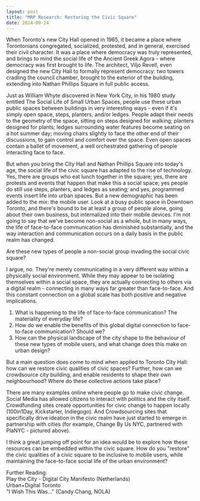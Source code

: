 ```yaml
---
layout: post
title: "MRP Research: Restoring the Civic Square"
date: 2014-09-24
---
```


When Toronto's new City Hall opened in 1965, it became a place where Torontonians congregated, socialized, protested, and in general, exercised their civil character. It was a place where democracy was truly represented, and brings to mind the social life of the Ancient Greek Agora - where democracy was first brought to life. The architect, Viljo Revell, even designed the new City Hall to formally represent democracy: two towers cradling the council chamber, brought to the exterior of the building, extending into Nathan Phillips Square in full public access. 

Just as William Whyte discovered in New York City, in his 1980 study entitled The Social Life of Small Urban Spaces, people use these urban public spaces between buildings in very interesting ways - even if it's simply open space, steps, planters, and/or ledges. People adapt their needs to the geometry of the space, sitting on steps designed for walking; planters designed for plants; ledges surrounding water features become seating on a hot summer day; moving chairs slightly to face the other end of their discussions, to gain control and comfort over the space. Even open spaces contain a ballet of movement, a well orchestrated gathering of people interacting face to face. 

But when you bring the City Hall and Nathan Phillips Square into today's age, the social life of the civic square has adapted to the rise of technology. Yes, there are groups who eat lunch together in the square; yes, there are protests and events that happen that make this a social space; yes people do still use steps, planters, and ledges as seating; and yes, programmed events insert life into urban spaces. But a new demographic has been added to the mix: the mobile user. Look at a busy public space in Downtown Toronto, and there's bound to be at least a group of people alone, going about their own business, but internalized into their mobile devices. I'm not going to say that we've become non-social as a whole, but in many ways, the life of face-to-face communication has diminished substantially, and the way interaction and communication occurs on a daily basis in the public realm has changed. 

Are these new types of people a non-social group invading the social civic square? 

I argue, no. They're merely communicating in a very different way within a physically social environment. While they may appear to be isolating themselves within a social space, they are actually connecting to others via a digital realm - connecting in many ways far greater than face-to-face. And this constant connection on a global scale has both positive and negative implications.

<ol>
<li>What is happening to the life of face-to-face communication? The materiality of everyday life?
<li>How do we enable the benefits of this global digital connection to face-to-face communication? Should we?
<li>How can the physical landscape of the city shape to the behaviour of these new types of mobile users, and what change does this make on urban design?
</ol>

But a main question does come to mind when applied to Toronto City Hall: how can we restore civic qualities of civic spaces? Further, how can we crowdsource city building, and enable residents to shape their own neighbourhood? Where do these collective actions take place?

There are many examples online where people go to make civic change. Social Media has allowed citizens to interact with politics and the city itself. Crowdfunding sites create opportunities for civic change to happen locally (100in1Day, Kickstarter, Indiegogo). And Crowdsourcing sites that specifically drive ideation in the civic realm have just started to emerge in partnership with cities (for example, Change By Us NYC, partnered with PlaNYC - pictured above).

I think a great jumping off point for an idea would be to explore how these resources can be embedded within the civic square. How do you "restore" the civic qualities of a civic square to be inclusive to mobile users, while maintaining the face-to-face social life of the urban environment?

Further Reading: <br>
Play the City - Digital City Manifesto (Netherlands)<br>
Urban+Digital Toronto<br>
"I Wish This Was..." (Candy Chang, NOLA)<br>
